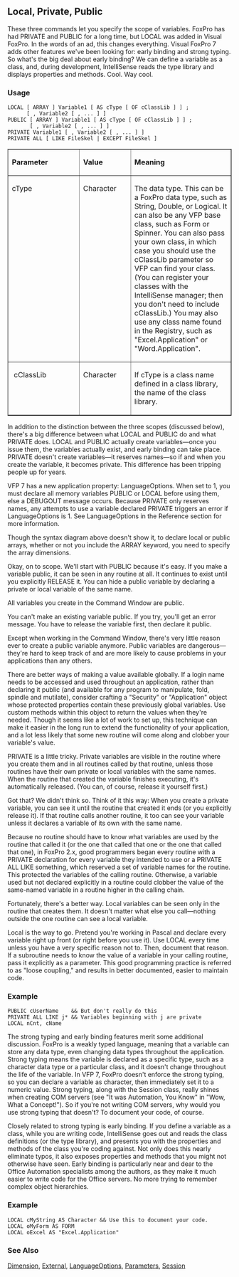 ## Local, Private, Public

These three commands let you specify the scope of variables. FoxPro has had PRIVATE and PUBLIC for a long time, but LOCAL was added in Visual FoxPro. In the words of an ad, this changes everything. Visual FoxPro 7 adds other features we've been looking for: early binding and strong typing. So what's the big deal about early binding? We can define a variable as a class, and, during development, IntelliSense reads the type library and displays properties and methods. Cool. Way cool.

### Usage

```foxpro
LOCAL [ ARRAY ] Variable1 [ AS cType [ OF cClassLib ] ] ;
      [ , Variable2 [ , ... ] ]
PUBLIC [ ARRAY ] Variable1 [ AS cType [ OF cClassLib ] ] ;
       [ , Variable2 [ , ... ] ]
PRIVATE Variable1 [ , Variable2 [ , ... ] ]
PRIVATE ALL [ LIKE FileSkel | EXCEPT FileSkel ]
```
<table border cellspacing=0 cellpadding=0 width=100%>
<tr>
  <td width=32% valign=top>
  <p><b>Parameter</b></p>
  </td>
  <td width=23% valign=top>
  <p><b>Value</b></p>
  </td>
  <td width=45% valign=top>
  <p><b>Meaning</b></p>
  </td>
 </tr>
<tr>
  <td width=32% valign=top>
  <p>cType</p>
  </td>
  <td width=23% valign=top>
  <p>Character</p>
  </td>
  <td width=45% valign=top>
  <p>The data type. This can be a FoxPro data type, such as String, Double, or Logical. It can also be any VFP base class, such as Form or Spinner. You can also pass your own class, in which case you should use the cClassLib parameter so VFP can find your class. (You can register your classes with the IntelliSense manager; then you don't need to include cClassLib.) You may also use any class name found in the Registry, such as &quot;Excel.Application&quot; or &quot;Word.Application&quot;. </p>
  </td>
 </tr>
<tr>
  <td width=32% valign=top>
  <p>&nbsp;cClassLib</p>
  </td>
  <td width=23% valign=top>
  <p>Character</p>
  </td>
  <td width=45% valign=top>
  <p>If cType is a class name defined in a class library, the name of the class library. </p>
  </td>
 </tr>
</table>

In addition to the distinction between the three scopes (discussed below), there's a big difference between what LOCAL and PUBLIC do and what PRIVATE does. LOCAL and PUBLIC actually create variables&mdash;once you issue them, the variables actually exist, and early binding can take place. PRIVATE doesn't create variables&mdash;it reserves names&mdash;so if and when you create the variable, it becomes private. This difference has been tripping people up for years.

VFP 7 has a new application property: LanguageOptions. When set to 1, you must declare all memory variables PUBLIC or LOCAL before using them, else a DEBUGOUT message occurs. Because PRIVATE only reserves names, any attempts to use a variable declared PRIVATE triggers an error if LanguageOptions is 1. See LanguageOptions in the Reference section for more information.  

Though the syntax diagram above doesn't show it, to declare local or public arrays, whether or not you include the ARRAY keyword, you need to specify the array dimensions.

Okay, on to scope. We'll start with PUBLIC because it's easy. If you make a variable public, it can be seen in any routine at all. It continues to exist until you explicitly RELEASE it. You can hide a public variable by declaring a private or local variable of the same name.

All variables you create in the Command Window are public. 

You can't make an existing variable public. If you try, you'll get an error message. You have to release the variable first, then declare it public.

Except when working in the Command Window, there's very little reason ever to create a public variable anymore. Public variables are dangerous&mdash;they're hard to keep track of and are more likely to cause problems in your applications than any others.

There are better ways of making a value available globally. If a login name needs to be accessed and used throughout an application, rather than declaring it public (and available for any program to manipulate, fold, spindle and mutilate), consider crafting a "Security" or "Application" object whose protected properties contain these previously global variables. Use custom methods within this object to return the values when they're needed. Though it seems like a lot of work to set up, this technique can make it easier in the long run to extend the functionality of your application, and a lot less likely that some new routine will come along and clobber your variable's value.

PRIVATE is a little tricky. Private variables are visible in the routine where you create them and in all routines called by that routine, unless those routines have their own private or local variables with the same names. When the routine that created the variable finishes executing, it's automatically released. (You can, of course, release it yourself first.)

Got that? We didn't think so. Think of it this way: When you create a private variable, you can see it until the routine that created it ends (or you explicitly release it). If that routine calls another routine, it too can see your variable unless it declares a variable of its own with the same name. 

Because no routine should have to know what variables are used by the routine that called it (or the one that called that one or the one that called that one), in FoxPro 2.x, good programmers began every routine with a PRIVATE declaration for every variable they intended to use or a PRIVATE ALL LIKE something, which reserved a set of variable names for the routine. This protected the variables of the calling routine. Otherwise, a variable used but not declared explicitly in a routine could clobber the value of the same-named variable in a routine higher in the calling chain.

Fortunately, there's a better way. Local variables can be seen only in the routine that creates them. It doesn't matter what else you call&mdash;nothing outside the one routine can see a local variable.

Local is the way to go. Pretend you're working in Pascal and declare every variable right up front (or right before you use it). Use LOCAL every time unless you have a very specific reason not to. Then, document that reason. If a subroutine needs to know the value of a variable in your calling routine, pass it explicitly as a parameter. This good programming practice is referred to as "loose coupling," and results in better documented, easier to maintain code.

### Example

```foxpro
PUBLIC cUserName    && But don't really do this
PRIVATE ALL LIKE j* && Variables beginning with j are private
LOCAL nCnt, cName
```

The strong typing and early binding features merit some additional discussion. FoxPro is a weakly typed language, meaning that a variable can store any data type, even changing data types throughout the application. Strong typing means the variable is declared as a specific type, such as a character data type or a particular class, and it doesn't change throughout the life of the variable. In VFP 7, FoxPro doesn't enforce the strong typing, so you can declare a variable as character, then immediately set it to a numeric value. Strong typing, along with the Session class, really shines when creating COM servers (see "It was Automation, You Know" in "Wow, What a Concept!"). So if you're not writing COM servers, why would you use strong typing that doesn't? To document your code, of course.

Closely related to strong typing is early binding. If you define a variable as a class, while you are writing code, IntelliSense goes out and reads the class definitions (or the type library), and presents you with the properties and methods of the class you're coding against. Not only does this nearly eliminate typos, it also exposes properties and methods that you might not otherwise have seen. Early binding is particularly near and dear to the Office Automation specialists among the authors, as they make it much easier to write code for the Office servers. No more trying to remember complex object hierarchies.

### Example

```foxpro
LOCAL cMyString AS Character && Use this to document your code.
LOCAL oMyForm AS FORM
LOCAL oExcel AS "Excel.Application"
```
### See Also

[Dimension](s4g218.md), [External](s4g223.md), [LanguageOptions](s4g899.md), [Parameters](s4g441.md), [Session](s4g873.md)